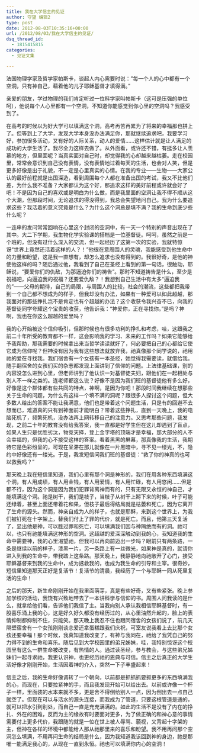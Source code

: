 ```yaml
---
title: 我在大学信主的见证
author: 守望 编辑2
type: post
date: 2012-08-03T10:35:16+00:00
url: /2012/08/03/我在大学信主的见证/
dsq_thread_id:
  - 1815415815
categories:
  - 见证文集

---
```

法国物理学家及哲学家帕斯卡，谈起人内心需要时说：&#8221;每一个人的心中都有一个空洞，只有神自己，藉着他的儿子耶稣基督才填得满。&#8221;

亲爱的朋友，学过物理的我们肯定听过一位科学家叫帕斯卡（这可是压强的单位呵），他说每个人心里都有一个空洞，不知道你能感觉到你心里的空洞吗？我感受到了。
  
在高考的时候以为好大学可以填满这个洞，高考再苦再累为了将来的幸福那也拼上了。但等到上了大学，发现大学本身没办法满足你，那就继续追求吧，我要学习好，参加很多活动，又有好的人际关系，动人的爱情……这样估计就是让人满足的成功的大学生活了。我尽全力这样去做了。从外面看，或许还不错，有挺多让人羡慕的地方，但里面呢？当真实面对自己时，却觉得我的心却越来越枯萎。走在校园里，常常会意识到自己没有表情，没有表情地过着每天的生活，也会对人笑，但是更多好像是出于礼貌，不一定是心里真实的心情。在我的专业——生物——大家公认的最好前程就是出国深造，看到周围每个人都在准备出国的考试，我又不比他们差，为什么我不准备？大家都认为这个好，那追求这样的美好前程或许就会好了吧！不是因为自己的喜欢或是明白为什么做，而是我里面的空洞让我不得不顺从这个大潮，但那段时间，无论追求的得没得到，我总会失望地问自己。我为什么要追求这些？我活着的意义究竟是什么？为什么这个洞总是填不满？我的生命到底少些什么呢？
  
一连串的发问常常回响在心里这个封闭的空洞中，有一天一个特别的声音出现在了其中。大二下学期，我生物化学实验课的搭档是一位基督徒。呵呵，虽然之前是一个班的，但没有过什么深入的交流，但一起经历了这第一次的实验，我就特惊讶“世界上竟然还活着这样的人？！”他很在意周围人的灵魂，我能感受到他生命中的力量和盼望，这是我一直想有，却怎么追求也没有得到的。我很好奇，是他的神使他这样的吗？随后通过他，我看到了自己在圣经上看到的第一句话，很触动，耶稣说，“要爱你们的仇敌，为那逼迫你们的祷告”。那时不知道祷告是什么，至少是祝福吧，向逼迫我的祝福？还要爱仇敌？！我想到自己生活中有太多“逼迫我的”——父母的期待，自己的局限，与周围人的比较，社会的潮流，这些都把我带到一个自己都不想成为的样子，但我却没有办法，如果有一种爱可以如此超越，那我面对的那些挣扎岂不是肯定也有个超越的办法？这个收获令我兴奋不已，向我的基督徒同学夸耀这个宝贵的收获，他告诉我：“神爱你，正在寻找你。”是吗？神啊，我也在你这么超越的爱里吗？
  
我的心开始被这个信仰吸引，但那时候也有很多功利的挣扎和考虑，哇，这跟我之前二十年所受的教育都不一样，这会影响我的学习、未来的工作吗？如果它能够给予我帮助，那我需要的时候拿出来当哲学读读就好了，何必要把自己的心都给它使它成为信仰呢？但神没有因为我有这些想法就放弃我，祂真像那个同学说的，祂用祂的爱在寻找我。我们宿舍有一个女孩有一本圣经，她觉得我需要读，就借给我。随手翻宿舍的女孩们买的杂志都发现上面讲到了信仰的问题。上法律基础课，别的内容没怎么进到心里，但老师讲到了他认识一对基督徒夫妇，跟他们在一起相处与别人不一样之类的。连老师都这么说？好像不是因为我们班的基督徒他有多么好，好像是这个群体都有些共同的特点，神啊，是因为你吧！那段时间我继续在想那些关于生命的问题，为什么有这样一个填不满的洞呢？跟很多人探讨这个问题，但大多数人给出的答案不能让我满意，他们也是带着这个问题生活，只是有的回避不去想而已，难道真的只有到神面前才能明白？带着这些挣扎，直到一天晚上，我的电脑死机了，频繁死机，没办法再上网转移自己的注意力。又思考那些问题，我发现，之前二十年的教育没有给我答案，我一直都是好学生但在这儿却遇到了盲点，如果人生只是优胜劣汰，物竞天择，登上金字塔的顶端才是幸福，那大部分的人不会幸福的，但我的心不接受这样的答案。看着黑黑的屏幕，那真像我的生活，我期待它是色彩纷呈的，可现在呆滞在那儿就像在一片黑暗中，寻不见一缕光，不，隐约中好像还有一缕光。于是，我发短信问我们班的基督徒：“救了你的神真的也可以救我吗？”
  
那天晚上我在短信里知道，我们心里有那个洞是神形的，我们在用各种东西填满这个洞，有人用成绩，有人用金钱，有人用爱情，有人用忙碌，有人用悠闲……但是都不行，因为这个洞是因为我们犯罪背离神而有的，只有无限又永恒的神自己，才能填满这个洞。祂是树干，我们是枝子，当枝子从树干上掰下来的时候，叶子可能还绿着，甚至上面还带着花和果，但枝子最后得结局就是枯萎和死亡，因为它离开了生命的源头。然而，神亲自成为人的样子，也就是耶稣，来到这个世界上，为我们被钉死在十字架上，替我们付上了罪的代价，就是死亡。而且，他第三天复活了，显出他是神，可以胜过罪和死亡，可以填满我们因与神隔绝而有的洞。祂可以，也只有祂能填满这神形的空洞。这超越的爱深深触动到我的心，我知道我的生命中需要神，我的心里渴望祂，但我可以再向前迈出一步吗？眼前只有两条路，一条是继续以前的样子，漆黑一片，另一条路上有一丝微光，如果神是真的，就请你进入到我的生命中，带我踏上这条路。那天晚上，我静静地向祂敞开了心门，接受耶稣基督来到我的生命中，成为拯救我的，也成为我生命的引导和主宰。很奇妙，短信里知道那天正好是复活节！复活节的清晨，我经历了一个与耶稣一同从死里复活的生命！
  
之后的那天，新生命刚刚开始在我里面萌芽，真是有些好奇，又有些紧张。晚上参加学校的活动，我饶有兴致地带去了一本讲科学与信仰的书。周围人问我读的是什么，就拿给他们看，告诉他们我信了主。当我向别人承认我相信耶稣基督时，有一股喜乐涌上我的心，这是好久好久都没有经历过的，从心里油然升起的，脸上的表情抑制都抑制不住，只能笑。那天晚上我忍不住也跟同宿舍的女孩们说了，前几天隔壁宿舍有一个女孩刚刚谈恋爱还拿蛋糕跟我们庆祝，可室友说我看上去比那个女孩还要幸福！那个时候，我真知道我改变了，有神与我同在，祂给了我凭自己的努力得不到的生命和喜乐。随后见到大学校园里的弟兄姊妹，哇，我特别惊讶这个校园里有这么一群生命被改变，有热情的人。通过读圣经，参与教会，与这些弟兄姊妹们一起寻求祂，我更认识神，也更经历祂的恩典与可信。信主之后真正的大学生活好像才刚刚开始，生活因着神的介入，突然一下子丰盛起来！
  
信主之后，我的生命好像调转了一个朝向，以前都是抓抓抓要抓更多的东西填满我的心，而现在，只要拉紧神的手，而且我发现开始可以给出去。以前或许像一个杯子一样，里面装的水本来就不多，更是舍不得倒给别人一点，因为倒出去一点自己就空了。但现在可以与活水的源头连接，而我成为了管道，只要这根管道是通的，就可以把水引到别处，而自己一直是充充满满的。如此的生活不是没有了内在的挣扎、外在的困难，反而为主的缘故有时要面对更多，为了做正确的和神心意的事情需要付上更多代价，我跟随的就是一位在世上被人辱骂、藐视，又背起十字架的主，但神在各样的环境中都能给人那从祂那里来的喜乐和盼望。我不用再问那个空洞怎么填满，不用再问生命的结局是什么，因为我知道我该回到神的身边，祂是那唯一能满足我心的，从现在一直到永恒。祂也可以填满你内心的空洞！